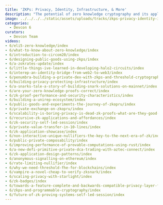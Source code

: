 ```yaml
---
title: 'ZKPs: Privacy, Identity, Infrastructure, & More'
description: "The potential of zero knowledge cryptography and its applications to privacy, digital identity, decentralized systems, and more."
image: ../../../../static/assets/uploads/tracks/zkps-privacy-identity-infrastructure-and-more.png
categories:
  - Devcon 6
curators:
  - Devcon Team
videos: 
- 6/eli5-zero-knowledge/index
- 6/what-to-know-about-zero-knowledge/index
- 6/introduction-to-circom20/index
- 6/designing-public-goods-using-zkps/index
- 6/a-zokrates-update/index
- 6/little-things-ive-learned-in-developing-halo2-circuits/index
- 6/interep-an-identity-bridge-from-web2-to-web3/index
- 6/penumbra-building-a-private-dex-with-zkps-and-threshold-cryptography/index
- 6/building-privacy-protecting-infrastructure/index
- 6/a-snarks-tale-a-story-of-building-snark-solutions-on-mainnet/index
- 6/are-your-zero-knowledge-proofs-correct/index
- 6/zk-proof-performance-and-security-characteristics/index
- 6/building-a-unirep-ecosystem/index
- 6/public-goods-and-experiments-the-journey-of-zkopru/index
- 6/private-exchange-on-zkopru/index
- 6/scalability-is-boring-privacy-is-dead-zk-proofs-what-are-they-good-for/index
- 6/recursive-zk-applications-and-affordances/index
- 6/zk-security-self-led-session/index
- 6/private-value-transfer-in-10-lines/index
- 6/zk-application-showcase/index
- 6/non-interactive-unique-nullifiers-the-key-to-the-next-era-of-zk/index
- 6/public-private-composability/index
- 6/improving-performance-of-provable-computations-using-rust/index
- 6/a-new-defi-primitive-private-dca-trading-with-aztec-connect/index
- 6/zk-application-design-patterns/index
- 6/anonymous-signalling-on-ethereum/index
- 6/rate-limiting-nullifier/index
- 6/why-we-need-threshold-fhe-for-blockchains/index
- 6/vampire-a-novel-cheap-to-verify-zksnark/index
- 6/scaling-privacy-with-starlight/index
- 6/zk-badges/index
- 6/towards-a-feature-complete-and-backwards-compatible-privacy-layer-for-ethereum/index
- 6/zkps-and-programmable-cryptography/index
- 6/future-of-zk-proving-systems-self-led-session/index
---
```

